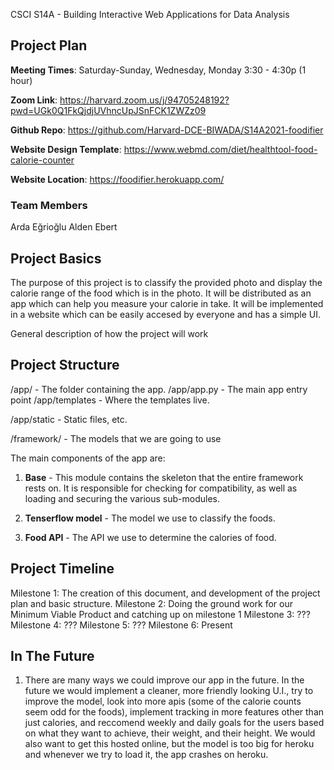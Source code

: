 ﻿CSCI S14A - Building Interactive Web Applications for Data Analysis

## Project Plan

**Meeting Times**: Saturday-Sunday, Wednesday, Monday 3:30 - 4:30p (1 hour)

**Zoom Link**: https://harvard.zoom.us/j/94705248192?pwd=UGk0Q1FkQjdjUVhncUpJSnFCK1ZWZz09

**Github Repo**: https://github.com/Harvard-DCE-BIWADA/S14A2021-foodifier

**Website Design Template**: https://www.webmd.com/diet/healthtool-food-calorie-counter

**Website Location**: https://foodifier.herokuapp.com/

### Team Members

Arda Eğrioğlu
Alden Ebert

## Project Basics

The purpose of this project is to classify the provided photo and display the calorie range of the food which is in the photo. It will be distributed as an app which can help you measure your calorie in take. It will be implemented in a website which can be easily accesed by everyone and has a simple UI.

General description of how the project will work

## Project Structure

/app/				- The folder containing the app.
/app/app.py			- The main app entry point
/app/templates		- Where the templates live.

/app/static			- Static files, etc.

/framework/			- The models that we are going to use

The main components of the app are:

1. **Base** - This module contains the skeleton that the entire framework rests on. It is responsible
for checking for compatibility, as well as loading and securing the various sub-modules.

2. **Tenserflow model** - The model we use to classify the foods.

3. **Food API** - The API we use to determine the calories of food.

## Project Timeline

Milestone 1: The creation of this document, and development of the project plan and basic structure.
Milestone 2: Doing the ground work for our Minimum Viable Product and catching up on milestone 1
Milestone 3: ???
Milestone 4: ???
Milestone 5: ???
Milestone 6: Present

## In The Future

1. There are many ways we could improve our app in the future. In the future we would implement a cleaner, more friendly looking U.I., try to improve the model, look into more apis (some of the calorie counts seem odd for the foods), implement tracking in more features other than just calories, and reccomend weekly and daily goals for the users based on what they want to achieve, their weight, and their height. We would also want to get this hosted online, but the model is too big for heroku and whenever we try to load it, the app crashes on heroku.  
